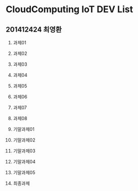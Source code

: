 # CloudComputing IoT DEV List

## 201412424 최영환

1. 과제01

2. 과제02

3. 과제03

4. 과제04

5. 과제05

6. 과제06

7. 과제07

8. 과제08

9. 기말과제01

10. 기말과제02

11. 기말과제03

12. 기말과제04

13. 기말과제05

14. 최종과제
